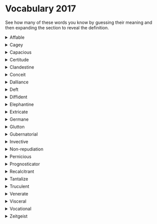 # Vocabulary 2017
<style>
    details {
        margin-bottom:0.5em;
    }
    .lookup {
        text-align: right;
        font-size: 80%;
    }
</style>

See how many of these words you know by guessing their meaning and then expanding the section to reveal the definition.

<details><summary>Affable</summary>
 Friendly, good-natured, easy to talk to
<p class="lookup">Google <a href="https://www.google.com/search?q=define+Affable">Affable</a></p>
</details>

<details><summary>Cagey</summary>
 Reluctant to give information owing to caution or suspicion
<p class="lookup">Google <a href="https://www.google.com/search?q=define+Cagey">Cagey</a></p>
</details>

<details><summary>Capacious</summary>
 Having a lot of space inside; roomy.
<p class="lookup">Google <a href="https://www.google.com/search?q=define+Capacious">Capacious</a></p>
</details>

<details><summary>Certitude</summary>
 Absolute certainty or conviction that something is the case.
<p class="lookup">Google <a href="https://www.google.com/search?q=define+Certitude">Certitude</a></p>
</details>

<details><summary>Clandestine</summary>
 Kept secret or done secretively, especially because illicit.
<p class="lookup">Google <a href="https://www.google.com/search?q=define+Clandestine">Clandestine</a></p>
</details>

<details><summary>Conceit</summary>
 Excessive pride in oneself
<p class="lookup">Google <a href="https://www.google.com/search?q=define+Conceit">Conceit</a></p>
</details>

<details><summary>Dalliance</summary>
 A casual romantic or sexual relationship
<p class="lookup">Google <a href="https://www.google.com/search?q=define+Dalliance">Dalliance</a></p>
</details>

<details><summary>Deft</summary>
 Neatly skillful and quick in one's movements.
<p class="lookup">Google <a href="https://www.google.com/search?q=define+Deft">Deft</a></p>
</details>

<details><summary>Diffident</summary>
Modest or shy because of a lack of self-confidence
<p class="lookup">Google <a href="https://www.google.com/search?q=define+Diffident">Diffident</a></p>
</details>

<details><summary>Elephantine</summary>
 Of, resembling, or characteristic of an elephant or elephants, especially in being large, clumsy, or awkward.
<p class="lookup">Google <a href="https://www.google.com/search?q=define+Elephantine">Elephantine</a></p>
</details>

<details><summary>Extricate</summary>
 Free (someone or something) from a constraint or difficulty.
<p class="lookup">Google <a href="https://www.google.com/search?q=define+Extricate">Extricate</a></p>
</details>

<details><summary>Germane</summary>
 Relevant to a subject under consideration
<p class="lookup">Google <a href="https://www.google.com/search?q=define+Germane">Germane</a></p>
</details>

<details><summary>Glutton</summary>
 An excessively greedy eater
<p class="lookup">Google <a href="https://www.google.com/search?q=define+Glutton">Glutton</a></p>
</details>

<details><summary>Gubernatorial</summary>
 Of or relating to a state governor or the office of state governor
<p class="lookup">Google <a href="https://www.google.com/search?q=define+Gubernatorial">Gubernatorial</a></p>
</details>

<details><summary>Invective</summary>
 Insulting, abusive, or highly critical language.
<p class="lookup">Google <a href="https://www.google.com/search?q=define+Invective">Invective</a></p>
</details>

<details><summary>Non-repudiation</summary>
 The assurance that someone cannot deny something
<p class="lookup">Google <a href="https://www.google.com/search?q=define+Nonrepudiation">Non-repudiation</a></p>
</details>

<details><summary>Pernicious</summary>
 Having a harmful effect, especially in a gradual or subtle way.
<p class="lookup">Google <a href="https://www.google.com/search?q=define+Pernicious">Pernicious</a></p>
</details>

<details><summary>Prognosticator</summary>
 To predict according to present indications or signs; foretell.
<p class="lookup">Google <a href="https://www.google.com/search?q=define+Prognosticator">Prognosticator</a></p>
</details>

<details><summary>Recalcitrant</summary>
 Having an obstinately uncooperative attitude toward authority or discipline.
<p class="lookup">Google <a href="https://www.google.com/search?q=define+Recalcitrant">Recalcitrant</a></p>
</details>

<details><summary>Tantalize</summary>
 Torment or tease (someone) with the sight or promise of something that is unobtainable.
<p class="lookup">Google <a href="https://www.google.com/search?q=define+Tantalize">Tantalize</a></p>
</details>

<details><summary>Truculent</summary>
 Eager or quick to argue or fight; aggressively defiant
<p class="lookup">Google <a href="https://www.google.com/search?q=define+Truculent">Truculent</a></p>
</details>

<details><summary>Venerate</summary>
 Regard with great respect; revere
<p class="lookup">Google <a href="https://www.google.com/search?q=define+Venerate">Venerate</a></p>
</details>

<details><summary>Visceral</summary>
 Relating to deep inward feelings rather than to the intellect
<p class="lookup">Google <a href="https://www.google.com/search?q=define+Visceral">Visceral</a></p>
</details>

<details><summary>Vocational</summary>
 Relating to an occupation or employment.
<p class="lookup">Google <a href="https://www.google.com/search?q=define+Vocational">Vocational</a></p>
</details>

<details><summary>Zeitgeist</summary>
 The defining spirit or mood of a particular period of history as shown by the ideas and beliefs of the time.
<p class="lookup">Google <a href="https://www.google.com/search?q=define+Zeitgeist">Zeitgeist</a></p>
</details>



